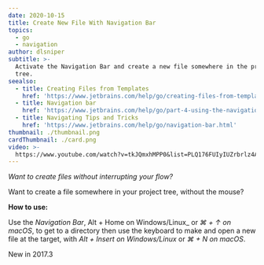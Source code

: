 ```yaml
---
date: 2020-10-15
title: Create New File With Navigation Bar
topics:
  - go
  - navigation
author: dlsniper
subtitle: >-
  Activate the Navigation Bar and create a new file somewhere in the project
  tree.
seealso:
  - title: Creating Files from Templates
    href: 'https://www.jetbrains.com/help/go/creating-files-from-templates.html'
  - title: Navigation bar
    href: 'https://www.jetbrains.com/help/go/part-4-using-the-navigation-bar.html'
  - title: Navigating Tips and Tricks
    href: 'https://www.jetbrains.com/help/go/navigation-bar.html'
thumbnail: ./thumbnail.png
cardThumbnail: ./card.png
video: >-
  https://www.youtube.com/watch?v=tkJQmxhMPP0&list=PLQ176FUIyIUZrbrlz4AY1V8VzBJKZyVlW&index=38
---
```

*Want to create files without interrupting your flow?*

Want to create a file somewhere in your project tree, without the mouse?

**How to use:**

Use the _Navigation Bar_, Alt + Home on Windows/Linux_ or _⌘ + ↑ on macOS_,
to get to a directory then use the keyboard to make and open a new file at
the target, with _Alt + Insert on Windows/Linux_ or _⌘ + N on macOS_.

<span class="tag is-rounded">New in 2017.3</span>
